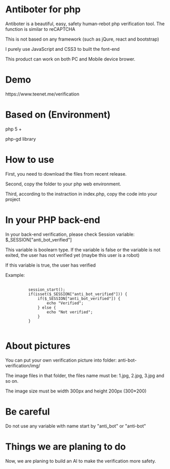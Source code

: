 # Antiboter for php
<p>Antiboter is a beautiful, easy, safety human-rebot php verification tool. The function is similar to reCAPTCHA</p>
<p>This is not based on any framework (such as jQure, react and bootstrap)</p>
<p>I purely use JavaScript and CSS3 to built the font-end</p>
<p>This product can work on both PC and Mobile device brower. </p>

# Demo
<p>https://www.teenet.me/verification</p>

# Based on (Environment)
<p>php 5 +</p>
<p>php-gd library</p>

# How to use
<p>First, you need to download the files from recent release. </p>
<p>Second, copy the folder to your php web environment. </p>
<p>Third, according to the instraction in index.php, copy the code into your project</p>

# In your PHP back-end 
<p>In your back-end verification, please check Session variable: $_SESSION["anti_bot_verified"]</p>
<p>This variable is boolearn type. If the variable is false or the variable is not exited, the user has not verified yet (maybe this user is a robot)</p>
<p>If this variable is true, the user has verified</p>
<p>Example: </p>
<pre>
    <code>
          session_start();
          if(isset($_SESSION["anti_bot_verified"])) {
              if($_SESSION["anti_bot_verified"]) {
                  echo "Verified";
              } else {
                  echo "Not verified";
              }
          }
    </code>
</pre>

# About pictures 
<p>You can put your own verification picture into folder: anti-bot-verification/img/</p>
<p>The image files in that folder, the files name must be: 1.jpg, 2.jpg, 3.jpg and so on. </p>
<p>The image size must be width 300px and height 200px (300*200)</p>

# Be careful
<p>Do not use any variable with name start by "anti_bot" or "anti-bot"</p>

# Things we are planing to do
<p>Now, we are planing to build an AI to make the verification more safety. </p>